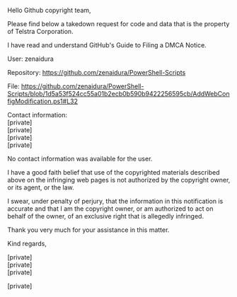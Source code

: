 Hello Github copyright team,

Please find below a takedown request for code and data that is the property of Telstra Corporation.

I have read and understand GitHub's Guide to Filing a DMCA Notice.

User: zenaidura

Repository:
https://github.com/zenaidura/PowerShell-Scripts

File:
https://github.com/zenaidura/PowerShell-Scripts/blob/1d5a53f524cc55a01b2ecb0b590b9422256595cb/AddWebConfigModification.ps1#L32

Contact information:  
[private]  
[private]  
[private]  
[private]  

No contact information was available for the user.

I have a good faith belief that use of the copyrighted materials described above on the infringing web pages is not authorized by the copyright owner, or its agent, or the law.

I swear, under penalty of perjury, that the information in this notification is accurate and that I am the copyright owner, or am authorized to act on behalf of the owner, of an exclusive right that is allegedly infringed.

Thank you very much for your assistance in this matter.

Kind regards,

[private]  
[private]  
[private]  

[private]  
